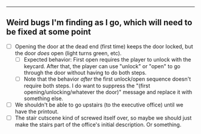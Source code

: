 -------------------------------------------------------------------------------
Weird bugs I'm finding as I go, which will need to be fixed at some point
-------------------------------------------------------------------------------

- [ ] Opening the door at the dead end (first time) keeps the door locked, but the door _does_ open (light turns green, etc).
    - [ ] Expected behavior: First open requires the player to unlock with the keycard. After that, the player can use "unlock" or "open" to go through the door without having to do both steps.
    - [ ] Note that the behavior _after_ the first unlock/open sequence doesn't require both steps. I do want to suppress the "(first opening/unlocking/whatever the door)" message and replace it with something else.
- [ ] We shouldn't be able to go upstairs  (to the executive office) until we have the printout.
- [ ] The stair cutscene kind of screwed itself over, so maybe we should just make the stairs part of the office's initial description. Or something.